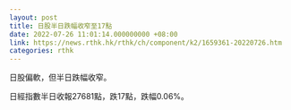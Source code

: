 ```yaml
---
layout: post
title: 日股半日跌幅收窄至17點
date: 2022-07-26 11:01:14.000000000 +08:00
link: https://news.rthk.hk/rthk/ch/component/k2/1659361-20220726.htm
categories: rthk
---
```


日股偏軟，但半日跌幅收窄。

日經指數半日收報27681點，跌17點，跌幅0.06%。
